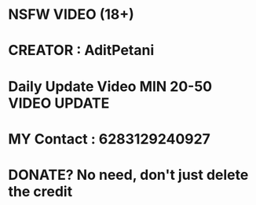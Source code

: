 # NSFW VIDEO (18+)
# CREATOR : AditPetani
# Daily Update Video MIN 20-50 VIDEO UPDATE
# MY Contact : 6283129240927
# DONATE? No need, don't just delete the credit
